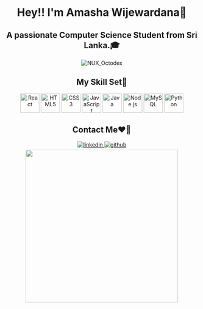 <html>
<body>
<div align="center">
    <h1>Hey!! I'm Amasha Wijewardana🎯</h1>
    <h2>A passionate Computer Science Student from Sri Lanka.🎓</h2> 

![NUX_Octodex](https://github.com/user-attachments/assets/b48f62b0-4085-4b2d-9cb6-3945ecdff981)

 <h2>My Skill Set🧠</h2>
    <a href="https://reactjs.org/" target="_blank"><img  src="https://profilinator.rishav.dev/skills-assets/react-original-wordmark.svg" alt="React" height="50" /></a>  
    <a href="https://en.wikipedia.org/wiki/HTML5" target="_blank"><img  src="https://profilinator.rishav.dev/skills-assets/html5-original-wordmark.svg" alt="HTML5" height="50" /></a>  
    <a href="https://www.w3schools.com/css/" target="_blank"><img  src="https://profilinator.rishav.dev/skills-assets/css3-original-wordmark.svg" alt="CSS3" height="50" /></a> 
    <a href="https://www.javascript.com/" target="_blank"><img  src="https://profilinator.rishav.dev/skills-assets/javascript-original.svg" alt="JavaScript" height="50" /></a>  
    <a href="https://www.java.com/" target="_blank"><img  src="https://profilinator.rishav.dev/skills-assets/java-original-wordmark.svg" alt="Java" height="50" /></a>  
    <a href="https://nodejs.org/" target="_blank"><img  src="https://profilinator.rishav.dev/skills-assets/nodejs-original-wordmark.svg" alt="Node.js" height="50" /></a>  
    <a href="https://www.mysql.com/" target="_blank"><img  src="https://profilinator.rishav.dev/skills-assets/mysql-original-wordmark.svg" alt="MySQL" height="50" /></a>  
    <a href="https://www.python.org/" target="_blank"><img  src="https://profilinator.rishav.dev/skills-assets/python-original.svg" alt="Python" height="50" /></a> 
    <h2>Contact Me❤️‍🔥</h2>
    <a href="https://linkedin.com/in/amashawijewardana" target="_blank">
        <img src=https://img.shields.io/badge/linkedin-%231E77B5.svg?&style=for-the-badge&logo=linkedin&logoColor=white alt=linkedin style="margin-bottom: 5px;" />
    <a href="https://github.com/AmashaWijewardana" target="_blank">
        <img src=https://img.shields.io/badge/github-%2324292e.svg?&style=for-the-badge&logo=github&logoColor=white alt=github style="margin-bottom: 5px;" />   
   <img src="Cool-GIFs-For-GitHub/README.md at main · Anmol-Baranwal/Cool-GIFs-For-GitHub · GitHub" width="400">
    </a>
    </div>
    </body>
    </html>
 
  




